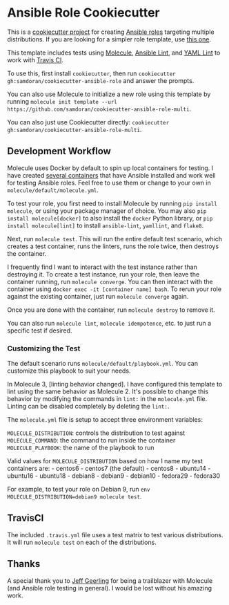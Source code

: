 # Ansible Role Cookiecutter #

This is a [cookiecutter project] for creating [Ansible roles] targeting multiple distributions. If you are looking for a simpler role template, use [this one][ThisOne].

This template includes tests using [Molecule], [Ansible Lint], and [YAML Lint] to work with [Travis CI].

To use this, first install `cookiecutter`, then run `cookiecutter gh:samdoran/cookiecutter-ansible-role` and answer the prompts.

You can also use Molecule to initialize a new role using this template by running `molecule init template --url https://github.com/samdoran/cookiecutter-ansible-role-multi`.

You can also just use Cookiecutter directly: `cookiecutter gh:samdoran/cookiecutter-ansible-role-multi`.

## Development Workflow ##

Molecule uses Docker by default to spin up local containers for testing. I have created [several containers] that have Ansible installed and work well for testing Ansible roles. Feel free to use them or change to your own in `molecule/default/molecule.yml`.

To test your role, you first need to install Molecule by running `pip install molecule`, or using your package manager of choice. You may also `pip install molecule[docker]` to also install the `docker` Python library, or `pip install molecule[lint]` to install `ansible-lint`, `yamllint`, and `flake8`.

Next, run `molecule test`. This will run the entire default test scenario, which creates a test container, runs the linters, runs the role twice, then destroys the container.

I frequently find I want to interact with the test instance rather than destroying it. To create a test instance, run your role, then leave the container running, run `molecule converge`. You can then interact with the container using `docker exec -it [container name] bash`. To rerun your role against the existing container, just run `molecule converge` again.

Once you are done with the container, run `molecule destroy` to remove it.

You can also run `molecule lint`, `molecule idempotence`, etc. to just run a specific test if desired.

### Customizing the Test ###

The default scenario runs `molecule/default/playbook.yml`. You can customize this playbook to suit your needs.

In Molecule 3, [linting behavior changed]. I have configured this template to lint using the same behavior as Molecule 2. It's possible to change this behavior by modifying the commands in `lint:` in the `molecule.yml` file. Linting can be disabled completely by deleting the `lint:`.

The `molecule.yml` file is setup to accept three environment variables:

`MOLECULE_DISTRIBUTION`: controls the distribution to test against
`MOLECULE_COMMAND`: the command to run inside the container
`MOLECULE_PLAYBOOK`: the name of the playbook to run

Valid values for `MOLECULE_DISTRIBUTION` based on how I name my test containers are:
    - centos6
    - centos7 (the default)
    - centos8
    - ubuntu14
    - ubuntu16
    - ubuntu18
    - debian8
    - debian9
    - debian10
    - fedora29
    - fedora30

For example, to test your role on Debian 9, run `env MOLECULE_DISTRIBUTION=debian9 molecule test`.

## TravisCI ##

The included `.travis.yml` file uses a test matrix to test various distributions. It will run `molecule test` on each of the distributions.


## Thanks ##

A special thank you to [Jeff Geerling] for being a trailblazer with Molecule (and Ansible role testing in general). I would be lost without his amazing work.

[cookiecutter project]: https://github.com/audreyr/cookiecutter
[Ansible roles]:https://docs.ansible.com/ansible/latest/user_guide/playbooks_reuse_roles.html
[molecule]: https://molecule.readthedocs.io
[Ansible Lint]: https://docs.ansible.com/ansible-lint/
[YAML Lint]:https://yamllint.readthedocs.io/en/stable/
[Travis CI]: https://travis-ci.org
[several containers]: https://quay.io/user/samdoran
[Jeff Geerling]: https://www.jeffgeerling.com/blog/2018/testing-your-ansible-roles-molecule
[ThisOne]: https://github.com/samdoran/cookiecutter-ansible-role
